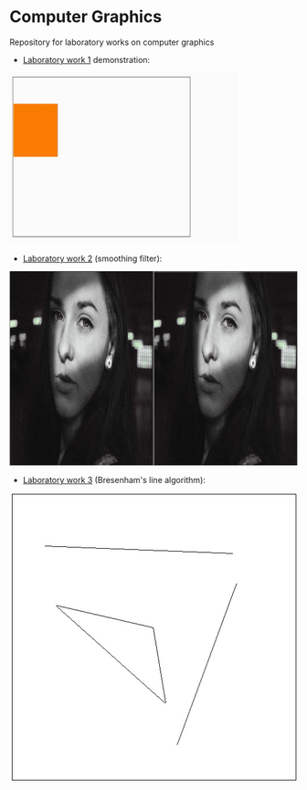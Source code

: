 
# Computer Graphics
Repository for laboratory works on computer graphics

- [Laboratory work 1](https://github.com/1knowledge1/CG/blob/master/lab%201.2.html) demonstration:

<img src="https://github.com/1knowledge1/CG/blob/master/images/lab%201.1.gif" width="400" height="300" />

- [Laboratory work 2](https://github.com/1knowledge1/CG/blob/master/lab%202.html) (smoothing filter):

<img src="https://github.com/1knowledge1/CG/blob/master/images/lab%202.jpg" width="965" height="340" />

- [Laboratory work 3](https://github.com/1knowledge1/CG/blob/master/lab%203.html) (Bresenham's line algorithm):

<img src="https://github.com/1knowledge1/CG/blob/master/images/lab%203.jpg" width="508" height="507" />
